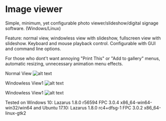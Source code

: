 # Image viewer
Simple, minimum, yet configurable photo viewer/slideshow/digital signage software. (Windows/Linux)

Feature: normal view, windowless view with slideshow, fullscreen view with slideshow. Keyboard and mouse playback control. 
Configurable with GUI and command line options.

For those who dont't want annoying "Print This" or "Add to gallery" menus, automatic resizing, unnecessary animation menu effects. 


Normal View
![alt text](https://github.com/torumyax/Image-viewer/blob/master/files/bin/ImageViewerScreenshot1.png?raw=true)

Windowless View1
![alt text](https://github.com/torumyax/Image-viewer/blob/master/files/bin/ImageViewerScreenshot2.png?raw=true)

Windowless View1
![alt text](https://github.com/torumyax/Image-viewer/blob/master/files/bin/ImageViewerScreenshot3.png?raw=true)

Tested on Windows 10: Lazarus 1.8.0 r56594 FPC 3.0.4 x86_64-win64-win32/win64 and Ubuntu 17.10: Lazarus 1.8.0 rc4+dfsg-1 FPC 3.0.2 x86_64-linux-gtk2
